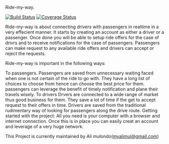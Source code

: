 Ride-my-way.

[![Build Status](https://travis-ci.org/alimulondo/Ride-my-way.svg?branch=rideapiv1)](https://travis-ci.org/alimulondo/Ride-my-way)
[![Coverage Status](https://coveralls.io/repos/github/alimulondo/Ride-my-way/badge.svg?branch=rideapiv1)](https://coveralls.io/github/alimulondo/Ride-my-way?branch=rideapiv1)

Ride-my-way is about connecting drivers with passengers 
in realtime in a very effecient manner. 
It starts by creating an account as either 
a driver or a passenger. Once done
 you will be able to setup ride offers 
for the case of drivrs and
 to receive notifications for the case of passengers. 
Passengers can make request to any available ride offers
and drivers can accept or reject the requests.
    
Ride-my-way is important in the following ways:

To passengers.
  Passengers are saved from unnecessary 
waiting faced when one is not certain of the ride to go with.
  They have a long list of choices 
to choose from hence can choose the best price for them.
  passengers can leverage the benefit 
of timely notification and plane their travels wisely.
To drivers
  Drvers are connected to a wide range of market
 thus good business for them.
  They save a lot of time if the get to accept request
 to their offers in time.
  Drivers are saved from the traditional
 rudimentary way of looking for passengers along the drive route. 
Getting started with the project:
 All you need is your computer with a browser and internet connection. 
Once this is in place you can easily creat an account
and leverage of a very huge network.

This Project is currently maintained by Ali mulondo(myalimul@gmail.com)